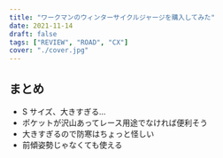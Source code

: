 ```yaml
---
title: "ワークマンのウィンターサイクルジャージを購入してみた"
date: 2021-11-14
draft: false
tags: ["REVIEW", "ROAD", "CX"]
cover: "./cover.jpg"
---
```


## まとめ

- S サイズ、大きすぎる…
- ポケットが沢山あってレース用途でなければ便利そう
- 大きすぎるので防寒はちょっと怪しい
- 前傾姿勢じゃなくても使える
